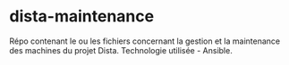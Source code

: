 # dista-maintenance
Répo contenant le ou les fichiers concernant la gestion et la maintenance des machines du projet Dista.
Technologie utilisée - Ansible.
